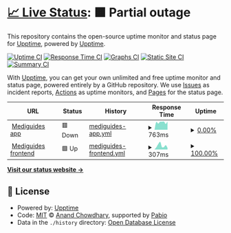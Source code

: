 # [📈 Live Status](https://upptime.github.io/upptime): <!--live status--> **🟧 Partial outage**

This repository contains the open-source uptime monitor and status page for [Upptime](https://upptime.js.org), powered by [Upptime](https://github.com/upptime/upptime).

[![Uptime CI](https://github.com/Graphics-et-al-org/upptime-status-page/workflows/Uptime%20CI/badge.svg)](https://github.com/Graphics-et-al-org/upptime-status-page/actions?query=workflow%3A%22Uptime+CI%22)
[![Response Time CI](https://github.com/Graphics-et-al-org/upptime-status-page/workflows/Response%20Time%20CI/badge.svg)](https://github.com/Graphics-et-al-org/upptime-status-page/actions?query=workflow%3A%22Response+Time+CI%22)
[![Graphs CI](https://github.com/Graphics-et-al-org/upptime-status-page/workflows/Graphs%20CI/badge.svg)](https://github.com/Graphics-et-al-org/upptime-status-page/actions?query=workflow%3A%22Graphs+CI%22)
[![Static Site CI](https://github.com/Graphics-et-al-org/upptime-status-page/workflows/Static%20Site%20CI/badge.svg)](https://github.com/Graphics-et-al-org/upptime-status-page/actions?query=workflow%3A%22Static+Site+CI%22)
[![Summary CI](https://github.com/Graphics-et-al-org/upptime-status-page/workflows/Summary%20CI/badge.svg)](https://github.com/Graphics-et-al-org/upptime-status-page/actions?query=workflow%3A%22Summary+CI%22)

With [Upptime](https://upptime.js.org), you can get your own unlimited and free uptime monitor and status page, powered entirely by a GitHub repository. We use [Issues](https://github.com/upptime/upptime/issues) as incident reports, [Actions](https://github.com/Graphics-et-al-org/upptime-status-page/actions) as uptime monitors, and [Pages](https://upptime.github.io/upptime) for the status page.

<!--start: status pages-->
<!-- This summary is generated by Upptime (https://github.com/upptime/upptime) -->
<!-- Do not edit this manually, your changes will be overwritten -->
<!-- prettier-ignore -->
| URL | Status | History | Response Time | Uptime |
| --- | ------ | ------- | ------------- | ------ |
| <img alt="" src="https://icons.duckduckgo.com/ip3/mediguides-prod.azurewebsites.net.ico" height="13"> [Mediguides app](https://mediguides-prod.azurewebsites.net/) | 🟥 Down | [mediguides-app.yml](https://github.com/Graphics-et-al-org/upptime-status-page/commits/HEAD/history/mediguides-app.yml) | <details><summary><img alt="Response time graph" src="./graphs/mediguides-app/response-time-week.png" height="20"> 763ms</summary><br><a href="https://Graphics-et-al-org.github.io/upptime-status-page/history/mediguides-app"><img alt="Response time 1445" src="https://img.shields.io/endpoint?url=https%3A%2F%2Fraw.githubusercontent.com%2FGraphics-et-al-org%2Fupptime-status-page%2FHEAD%2Fapi%2Fmediguides-app%2Fresponse-time.json"></a><br><a href="https://Graphics-et-al-org.github.io/upptime-status-page/history/mediguides-app"><img alt="24-hour response time 748" src="https://img.shields.io/endpoint?url=https%3A%2F%2Fraw.githubusercontent.com%2FGraphics-et-al-org%2Fupptime-status-page%2FHEAD%2Fapi%2Fmediguides-app%2Fresponse-time-day.json"></a><br><a href="https://Graphics-et-al-org.github.io/upptime-status-page/history/mediguides-app"><img alt="7-day response time 763" src="https://img.shields.io/endpoint?url=https%3A%2F%2Fraw.githubusercontent.com%2FGraphics-et-al-org%2Fupptime-status-page%2FHEAD%2Fapi%2Fmediguides-app%2Fresponse-time-week.json"></a><br><a href="https://Graphics-et-al-org.github.io/upptime-status-page/history/mediguides-app"><img alt="30-day response time 1188" src="https://img.shields.io/endpoint?url=https%3A%2F%2Fraw.githubusercontent.com%2FGraphics-et-al-org%2Fupptime-status-page%2FHEAD%2Fapi%2Fmediguides-app%2Fresponse-time-month.json"></a><br><a href="https://Graphics-et-al-org.github.io/upptime-status-page/history/mediguides-app"><img alt="1-year response time 1445" src="https://img.shields.io/endpoint?url=https%3A%2F%2Fraw.githubusercontent.com%2FGraphics-et-al-org%2Fupptime-status-page%2FHEAD%2Fapi%2Fmediguides-app%2Fresponse-time-year.json"></a></details> | <details><summary><a href="https://Graphics-et-al-org.github.io/upptime-status-page/history/mediguides-app">0.00%</a></summary><a href="https://Graphics-et-al-org.github.io/upptime-status-page/history/mediguides-app"><img alt="All-time uptime 64.76%" src="https://img.shields.io/endpoint?url=https%3A%2F%2Fraw.githubusercontent.com%2FGraphics-et-al-org%2Fupptime-status-page%2FHEAD%2Fapi%2Fmediguides-app%2Fuptime.json"></a><br><a href="https://Graphics-et-al-org.github.io/upptime-status-page/history/mediguides-app"><img alt="24-hour uptime 0.00%" src="https://img.shields.io/endpoint?url=https%3A%2F%2Fraw.githubusercontent.com%2FGraphics-et-al-org%2Fupptime-status-page%2FHEAD%2Fapi%2Fmediguides-app%2Fuptime-day.json"></a><br><a href="https://Graphics-et-al-org.github.io/upptime-status-page/history/mediguides-app"><img alt="7-day uptime 0.00%" src="https://img.shields.io/endpoint?url=https%3A%2F%2Fraw.githubusercontent.com%2FGraphics-et-al-org%2Fupptime-status-page%2FHEAD%2Fapi%2Fmediguides-app%2Fuptime-week.json"></a><br><a href="https://Graphics-et-al-org.github.io/upptime-status-page/history/mediguides-app"><img alt="30-day uptime 28.36%" src="https://img.shields.io/endpoint?url=https%3A%2F%2Fraw.githubusercontent.com%2FGraphics-et-al-org%2Fupptime-status-page%2FHEAD%2Fapi%2Fmediguides-app%2Fuptime-month.json"></a><br><a href="https://Graphics-et-al-org.github.io/upptime-status-page/history/mediguides-app"><img alt="1-year uptime 64.76%" src="https://img.shields.io/endpoint?url=https%3A%2F%2Fraw.githubusercontent.com%2FGraphics-et-al-org%2Fupptime-status-page%2FHEAD%2Fapi%2Fmediguides-app%2Fuptime-year.json"></a></details>
| <img alt="" src="https://icons.duckduckgo.com/ip3/www.mediguides.com.ico" height="13"> [Mediguides frontend](https://www.mediguides.com/) | 🟩 Up | [mediguides-frontend.yml](https://github.com/Graphics-et-al-org/upptime-status-page/commits/HEAD/history/mediguides-frontend.yml) | <details><summary><img alt="Response time graph" src="./graphs/mediguides-frontend/response-time-week.png" height="20"> 307ms</summary><br><a href="https://Graphics-et-al-org.github.io/upptime-status-page/history/mediguides-frontend"><img alt="Response time 285" src="https://img.shields.io/endpoint?url=https%3A%2F%2Fraw.githubusercontent.com%2FGraphics-et-al-org%2Fupptime-status-page%2FHEAD%2Fapi%2Fmediguides-frontend%2Fresponse-time.json"></a><br><a href="https://Graphics-et-al-org.github.io/upptime-status-page/history/mediguides-frontend"><img alt="24-hour response time 280" src="https://img.shields.io/endpoint?url=https%3A%2F%2Fraw.githubusercontent.com%2FGraphics-et-al-org%2Fupptime-status-page%2FHEAD%2Fapi%2Fmediguides-frontend%2Fresponse-time-day.json"></a><br><a href="https://Graphics-et-al-org.github.io/upptime-status-page/history/mediguides-frontend"><img alt="7-day response time 307" src="https://img.shields.io/endpoint?url=https%3A%2F%2Fraw.githubusercontent.com%2FGraphics-et-al-org%2Fupptime-status-page%2FHEAD%2Fapi%2Fmediguides-frontend%2Fresponse-time-week.json"></a><br><a href="https://Graphics-et-al-org.github.io/upptime-status-page/history/mediguides-frontend"><img alt="30-day response time 271" src="https://img.shields.io/endpoint?url=https%3A%2F%2Fraw.githubusercontent.com%2FGraphics-et-al-org%2Fupptime-status-page%2FHEAD%2Fapi%2Fmediguides-frontend%2Fresponse-time-month.json"></a><br><a href="https://Graphics-et-al-org.github.io/upptime-status-page/history/mediguides-frontend"><img alt="1-year response time 285" src="https://img.shields.io/endpoint?url=https%3A%2F%2Fraw.githubusercontent.com%2FGraphics-et-al-org%2Fupptime-status-page%2FHEAD%2Fapi%2Fmediguides-frontend%2Fresponse-time-year.json"></a></details> | <details><summary><a href="https://Graphics-et-al-org.github.io/upptime-status-page/history/mediguides-frontend">100.00%</a></summary><a href="https://Graphics-et-al-org.github.io/upptime-status-page/history/mediguides-frontend"><img alt="All-time uptime 99.14%" src="https://img.shields.io/endpoint?url=https%3A%2F%2Fraw.githubusercontent.com%2FGraphics-et-al-org%2Fupptime-status-page%2FHEAD%2Fapi%2Fmediguides-frontend%2Fuptime.json"></a><br><a href="https://Graphics-et-al-org.github.io/upptime-status-page/history/mediguides-frontend"><img alt="24-hour uptime 100.00%" src="https://img.shields.io/endpoint?url=https%3A%2F%2Fraw.githubusercontent.com%2FGraphics-et-al-org%2Fupptime-status-page%2FHEAD%2Fapi%2Fmediguides-frontend%2Fuptime-day.json"></a><br><a href="https://Graphics-et-al-org.github.io/upptime-status-page/history/mediguides-frontend"><img alt="7-day uptime 100.00%" src="https://img.shields.io/endpoint?url=https%3A%2F%2Fraw.githubusercontent.com%2FGraphics-et-al-org%2Fupptime-status-page%2FHEAD%2Fapi%2Fmediguides-frontend%2Fuptime-week.json"></a><br><a href="https://Graphics-et-al-org.github.io/upptime-status-page/history/mediguides-frontend"><img alt="30-day uptime 98.54%" src="https://img.shields.io/endpoint?url=https%3A%2F%2Fraw.githubusercontent.com%2FGraphics-et-al-org%2Fupptime-status-page%2FHEAD%2Fapi%2Fmediguides-frontend%2Fuptime-month.json"></a><br><a href="https://Graphics-et-al-org.github.io/upptime-status-page/history/mediguides-frontend"><img alt="1-year uptime 99.14%" src="https://img.shields.io/endpoint?url=https%3A%2F%2Fraw.githubusercontent.com%2FGraphics-et-al-org%2Fupptime-status-page%2FHEAD%2Fapi%2Fmediguides-frontend%2Fuptime-year.json"></a></details>

<!--end: status pages-->

[**Visit our status website →**](https://upptime.github.io/upptime)

## 📄 License

- Powered by: [Upptime](https://github.com/upptime/upptime)
- Code: [MIT](./LICENSE) © [Anand Chowdhary](https://anandchowdhary.com), supported by [Pabio](https://pabio.com)
- Data in the `./history` directory: [Open Database License](https://opendatacommons.org/licenses/odbl/1-0/)
